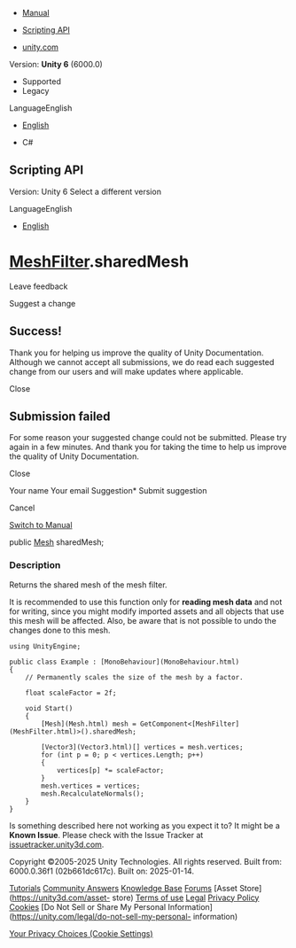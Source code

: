 [ ]()

  * [Manual](../Manual/index.html)
  * [Scripting API](../ScriptReference/index.html)

  * [unity.com](https://unity.com/)

Version: **Unity 6** (6000.0)

  * Supported
  * Legacy

LanguageEnglish

  * [English]()

  * C#

[ ](https://docs.unity3d.com)

## Scripting API

Version: Unity 6 Select a different version

LanguageEnglish

  * [English]()

#  [MeshFilter](MeshFilter.html).sharedMesh

Leave feedback

Suggest a change

## Success!

Thank you for helping us improve the quality of Unity Documentation. Although
we cannot accept all submissions, we do read each suggested change from our
users and will make updates where applicable.

Close

## Submission failed

For some reason your suggested change could not be submitted. Please <a>try
again</a> in a few minutes. And thank you for taking the time to help us
improve the quality of Unity Documentation.

Close

Your name Your email Suggestion* Submit suggestion

Cancel

[Switch to Manual](../Manual/class-MeshFilter.html "Go to MeshFilter Component
in the Manual")

public [Mesh](Mesh.html) sharedMesh;

### Description

Returns the shared mesh of the mesh filter.

It is recommended to use this function only for **reading mesh data** and not
for writing, since you might modify imported assets and all objects that use
this mesh will be affected. Also, be aware that is not possible to undo the
changes done to this mesh.

    
    
    using UnityEngine;  
      
    public class Example : [MonoBehaviour](MonoBehaviour.html)
    {
        // Permanently scales the size of the mesh by a factor.  
      
        float scaleFactor = 2f;  
      
        void Start()
        {
            [Mesh](Mesh.html) mesh = GetComponent<[MeshFilter](MeshFilter.html)>().sharedMesh;  
      
            [Vector3](Vector3.html)[] vertices = mesh.vertices;
            for (int p = 0; p < vertices.Length; p++)
            {
                vertices[p] *= scaleFactor;
            }
            mesh.vertices = vertices;
            mesh.RecalculateNormals();
        }
    }
    

Is something described here not working as you expect it to? It might be a
**Known Issue**. Please check with the Issue Tracker at
[issuetracker.unity3d.com](https://issuetracker.unity3d.com).

Copyright ©2005-2025 Unity Technologies. All rights reserved. Built from:
6000.0.36f1 (02b661dc617c). Built on: 2025-01-14.

[Tutorials](https://unity3d.com/learn) [Community
Answers](https://answers.unity3d.com) [Knowledge
Base](https://support.unity3d.com/hc/en-us)
[Forums](https://forum.unity3d.com) [Asset Store](https://unity3d.com/asset-
store) [Terms of use](https://docs.unity3d.com/Manual/TermsOfUse.html)
[Legal](https://unity.com/legal) [Privacy
Policy](https://unity.com/legal/privacy-policy)
[Cookies](https://unity.com/legal/cookie-policy) [Do Not Sell or Share My
Personal Information](https://unity.com/legal/do-not-sell-my-personal-
information)

[Your Privacy Choices (Cookie Settings)](javascript:void\(0\);)

